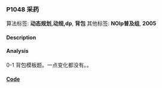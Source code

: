 ### P1048 采药

算法标签: **动态规划,动规,dp**, **背包**
其他标签: **NOIp普及组**, **2005**


#### Description

#### Analysis

0-1 背包模板题。一点变化都没有。。

#### [Code](../cpp/p1048.cpp) 

